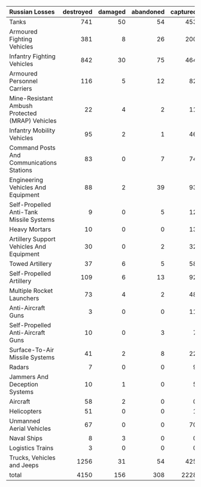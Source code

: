 | Russian Losses                                   |   destroyed |   damaged |   abandoned |   captured |   total |
|:-------------------------------------------------|------------:|----------:|------------:|-----------:|--------:|
| Tanks                                            |         741 |        50 |          54 |        453 |    1298 |
| Armoured Fighting Vehicles                       |         381 |         8 |          26 |        200 |     615 |
| Infantry Fighting Vehicles                       |         842 |        30 |          75 |        464 |    1411 |
| Armoured Personnel Carriers                      |         116 |         5 |          12 |         82 |     215 |
| Mine-Resistant Ambush Protected  (MRAP) Vehicles |          22 |         4 |           2 |         11 |      39 |
| Infantry Mobility Vehicles                       |          95 |         2 |           1 |         46 |     144 |
| Command Posts And Communications Stations        |          83 |         0 |           7 |         74 |     164 |
| Engineering Vehicles And Equipment               |          88 |         2 |          39 |         93 |     222 |
| Self-Propelled Anti-Tank Missile Systems         |           9 |         0 |           5 |         12 |      26 |
| Heavy Mortars                                    |          10 |         0 |           0 |         13 |      23 |
| Artillery Support Vehicles And Equipment         |          30 |         0 |           2 |         32 |      64 |
| Towed Artillery                                  |          37 |         6 |           5 |         58 |     106 |
| Self-Propelled Artillery                         |         109 |         6 |          13 |         92 |     220 |
| Multiple Rocket Launchers                        |          73 |         4 |           2 |         48 |     127 |
| Anti-Aircraft Guns                               |           3 |         0 |           0 |         11 |      14 |
| Self-Propelled Anti-Aircraft Guns                |          10 |         0 |           3 |          7 |      20 |
| Surface-To-Air Missile Systems                   |          41 |         2 |           8 |         22 |      73 |
| Radars                                           |           7 |         0 |           0 |          9 |      16 |
| Jammers And Deception Systems                    |          10 |         1 |           0 |          5 |      16 |
| Aircraft                                         |          58 |         2 |           0 |          0 |      60 |
| Helicopters                                      |          51 |         0 |           0 |          1 |      52 |
| Unmanned Aerial Vehicles                         |          67 |         0 |           0 |         70 |     137 |
| Naval Ships                                      |           8 |         3 |           0 |          0 |      11 |
| Logistics Trains                                 |           3 |         0 |           0 |          0 |       3 |
| Trucks, Vehicles and Jeeps                       |        1256 |        31 |          54 |        425 |    1766 |
| total                                            |        4150 |       156 |         308 |       2228 |    6842 |